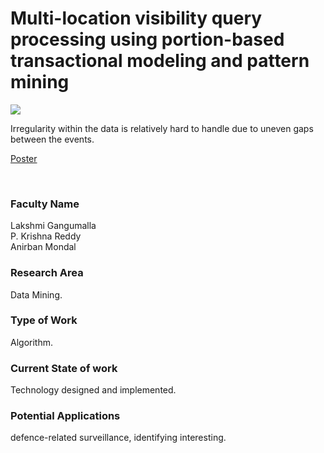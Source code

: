 # Multi-location visibility query processing using portion-based transactional modeling and pattern mining

![](https://i.imgur.com/aBMMNyr.png)

Irregularity within the data is relatively hard to handle due to uneven gaps between the events.

[Poster](05.%20Multi-location%20visibility%20query%20processing%20using%20portion-based%20transactional%20modeling%20and%20pattern%20mining.pdf)

<br>


### Faculty Name

Lakshmi Gangumalla<br>
P. Krishna Reddy<br>
Anirban Mondal


### Research Area

Data Mining.


### Type of Work

Algorithm.


### Current State of work

Technology designed and implemented.


### Potential Applications

defence-related surveillance, identifying interesting.
